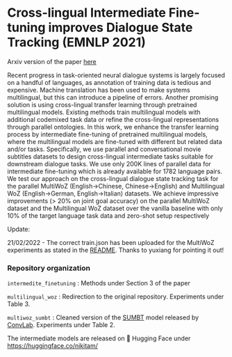 # Cross-lingual Intermediate Fine-tuning improves Dialogue State Tracking (EMNLP 2021)

Arxiv version of the paper [here](https://arxiv.org/abs/2109.13620)

Recent progress in task-oriented neural dialogue systems is largely focused on a handful of languages, as annotation of training data is tedious and expensive. Machine translation has been used to make systems multilingual, but this can introduce a pipeline of errors. Another promising solution is using cross-lingual transfer learning through pretrained multilingual models. Existing methods train multilingual models with additional codemixed task data or refine the cross-lingual representations through parallel ontologies. In this work, we enhance the transfer learning process by intermediate fine-tuning of pretrained multilingual models, where the multilingual models are fine-tuned with different but related data and/or tasks. Specifically, we use parallel and conversational movie subtitles datasets to design cross-lingual intermediate tasks suitable for downstream dialogue tasks. We use only 200K lines of parallel data for intermediate fine-tuning which is already available for 1782 language pairs. We test our approach on the cross-lingual dialogue state tracking task for the parallel MultiWoZ (English→Chinese, Chinese→English) and Multilingual WoZ (English→German, English→Italian) datasets. We achieve impressive improvements (> 20% on joint goal accuracy) on the parallel MultiWoZ dataset and the Multilingual WoZ dataset over the vanilla baseline with only 10% of the target language task data and zero-shot setup respectively

Update:

21/02/2022 - The correct train.json has been uploaded for the MultiWoZ experiments as stated in the [README](https://github.com/nikitacs16/xlift_dst/tree/main/multiwoz_sumbt/data). Thanks to yuxiang for pointing it out!


### Repository organization
`intermedite_finetuning` : Methods under Section 3 of the paper

`multilingual_woz` : Redirection to the original repository. Experiments under Table 3.

`multiwoz_sumbt` : Cleaned version of the [SUMBT](https://arxiv.org/abs/1907.07421) model released by [ConvLab](https://github.com/thu-coai/ConvLab-2). Experiments under Table 2. 


The intermediate models are released on 🤗 Hugging Face under https://huggingface.co/nikitam/ 
